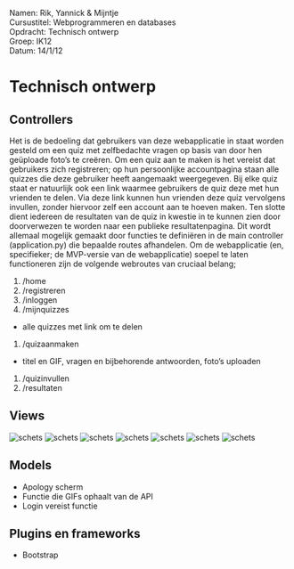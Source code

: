 Namen: Rik, Yannick & Mijntje  <br>
Cursustitel: Webprogrammeren en databases <br>
Opdracht: Technisch ontwerp <br>
Groep: IK12 <br>
Datum: 14/1/12

# Technisch ontwerp

## Controllers

Het is de bedoeling dat gebruikers van deze webapplicatie in staat worden gesteld om een quiz met zelfbedachte vragen op basis van door hen geüploade foto’s te creëren.
Om een quiz aan te maken is het vereist dat gebruikers zich registreren; op hun persoonlijke accountpagina staan alle quizzes die deze gebruiker heeft aangemaakt weergegeven.
Bij elke quiz staat er natuurlijk ook een link waarmee gebruikers de quiz  deze met hun vrienden te delen. Via deze link kunnen hun vrienden deze quiz vervolgens invullen,
zonder hiervoor zelf een account aan te hoeven maken. Ten slotte dient iedereen de resultaten van de quiz in kwestie in te kunnen zien door doorverwezen te worden naar een
publieke resultatenpagina. Dit wordt allemaal mogelijk gemaakt door functies te definiëren in de main controller (application.py) die bepaalde routes afhandelen.
Om de webapplicatie (en, specifieker; de MVP-versie van de webapplicatie) soepel te laten functioneren zijn de volgende webroutes van cruciaal belang;

1. /home
1. /registreren
1. /inloggen
1. /mijnquizzes
* alle quizzes met link om te delen
1. /quizaanmaken
* titel en GIF, vragen en bijbehorende antwoorden, foto’s uploaden
1. /quizinvullen
1. /resultaten

## Views
![schets](doc/Homescreen.png)
![schets](doc/Log_in.png)
![schets](doc/Maak_account.png)
![schets](doc/Maak_quiz.png)
![schets](doc/Maak_quiz_meer.png)
![schets](doc/Mijn_quiz.png)
![schets](doc/Mijn_quizzes.png)


## Models
* Apology scherm
* Functie die GIFs ophaalt van de API
* Login vereist functie

## Plugins en frameworks
* Bootstrap
